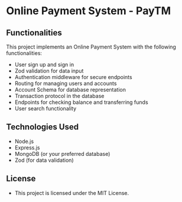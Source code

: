 
# Online Payment System - PayTM

## Functionalities

This project implements an Online Payment System with the following functionalities:

- User sign up and sign in
- Zod validation for data input
- Authentication middleware for secure endpoints
- Routing for managing users and accounts
- Account Schema for database representation
- Transaction protocol in the database
- Endpoints for checking balance and transferring funds
- User search functionality

## Technologies Used

- Node.js
- Express.js
- MongoDB (or your preferred database)
- Zod (for data validation)

## License
 - This project is licensed under the MIT License.